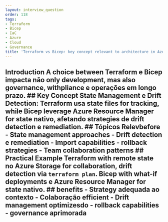 ```yaml
---
layout: interview_question
order: 118
tags:
- Terraform
- Bicep
- IaC
- Azure
- Cloud
- Governance
title: 'Terraform vs Bicep: key concept relevant to architecture in Azure'
---
```


## Introduction A choice between Terraform e Bicep impacta não only development, mas also governance, withpliance e operações em longo prazo. ## Key Concept **State Management e Drift Detection**: Terraform usa state files for tracking, while Bicep leverage Azure Resource Manager for state nativo, afetando strategies de drift detection e remediation. ## Tópicos Relevbefore - State management approaches - Drift detection e remediation - Import capabilities - rollback strategies - Team collaboration patterns ## Practical Example Terraform with remote state no Azure Storage for collaboration, drift detection via `terraform plan`. Bicep with what-if deployments e Azure Resource Manager for state nativo. ## benefits - Strategy adequada ao contexto - Colaboração efficient - Drift management optimizesdo - rollback capabilities - governance aprimorada